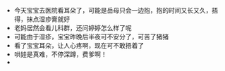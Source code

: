 * 今天宝宝去医院看耳朵了，可能是岳母只会一边抱，抱的时间又长又久，捂得，抹点湿疹膏就好
* 老妈居然会看儿科群，还问婷婷怎么样了呢
* 可能由于湿疹，宝宝昨晚后半夜可不安分了，可苦了猪猪
* 看了宝宝耳朵，让人心疼啊，现在可不敢捂着了
* 哄娃是真难，不停深蹲，费爹啊！
* 